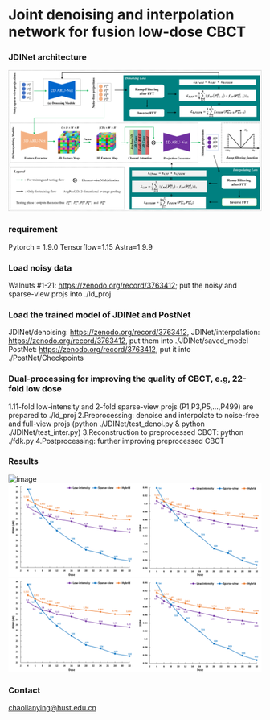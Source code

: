 # Joint denoising and interpolation network for fusion low-dose CBCT
### JDINet architecture
![image](https://github.com/LianyingChao/FusionLowDoseCBCT/blob/master/figures/1.png)
### requirement
Pytorch = 1.9.0 Tensorflow=1.15 Astra=1.9.9
### Load noisy data
Walnuts #1-21: https://zenodo.org/record/3763412;  put the noisy and sparse-view projs into ./ld_proj
### Load the trained model of JDINet and PostNet
JDINet/denoising: https://zenodo.org/record/3763412, JDINet/interpolation: https://zenodo.org/record/3763412, put them into ./JDINet/saved_model
PostNet: https://zenodo.org/record/3763412, put it into ./PostNet/Checkpoints
### Dual-processing for improving the quality of CBCT, e.g, 22-fold low dose
1.11-fold low-intensity and 2-fold sparse-view projs (P1,P3,P5,...,P499) are prepared to ./ld_proj
2.Preprocessing: denoise and interpolate to noise-free and full-view projs (python ./JDINet/test_denoi.py & python ./JDINet/test_inter.py)
3.Reconstruction to preprocessed CBCT: python ./fdk.py
4.Postprocessing: further improving preprocessed CBCT
### Results
![image](https://github.com/LianyingChao/FusionLowDoseCBCT/blob/master/figures/3.png)
![image](https://github.com/LianyingChao/FusionLowDoseCBCT/blob/master/figures/5.png)
![image](https://github.com/LianyingChao/FusionLowDoseCBCT/blob/master/figures/6.png)
### Contact
chaolianying@hust.edu.cn

